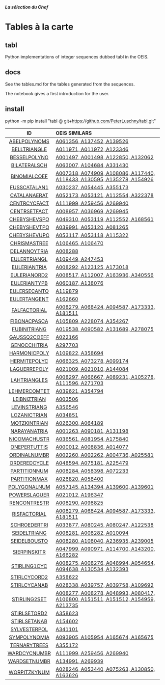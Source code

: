 ***La sélection du Chef***
# Tables à la carte


## tabl
Python implementations of integer sequences dubbed tabl in the OEIS.


## docs
See the tables.md for the tables generated from the sequences.

The notebook gives a first introduction for the user.

## install
python -m pip install "tabl @ git+https://github.com/PeterLuschny/tabl.git"


|  ID    |  OEIS  SIMILARS |
| :---:  |  :---  |
| [ABELPOLYNOMS](https://github.com/PeterLuschny/tabl/blob/main/tables.md#ABELPOLYNOMS) | [A061356, A137452, A139526](https://oeis.org/search?q=%7Cid%3AA061356%7Cid%3AA137452%7Cid%3AA139526) |
| [BELLTRIANGLE](https://github.com/PeterLuschny/tabl/blob/main/tables.md#BELLTRIANGLE) | [A011971, A011972, A123346](https://oeis.org/search?q=%7Cid%3AA011971%7Cid%3AA011972%7Cid%3AA123346) |
| [BESSELPOLYNO](https://github.com/PeterLuschny/tabl/blob/main/tables.md#BESSELPOLYNO) | [A001497, A001498, A122850, A132062](https://oeis.org/search?q=%7Cid%3AA001497%7Cid%3AA001498%7Cid%3AA122850%7Cid%3AA132062) |
| [BILATERALSCH](https://github.com/PeterLuschny/tabl/blob/main/tables.md#BILATERALSCH) | [A063007, A104684, A331430](https://oeis.org/search?q=%7Cid%3AA063007%7Cid%3AA104684%7Cid%3AA331430) |
| [BINOMIALCOEF](https://github.com/PeterLuschny/tabl/blob/main/tables.md#BINOMIALCOEF) | [A007318, A074909, A108086, A117440, A118433, A130595, A135278, A154926](https://oeis.org/search?q=%7Cid%3AA007318%7Cid%3AA074909%7Cid%3AA108086%7Cid%3AA117440%7Cid%3AA118433%7Cid%3AA130595%7Cid%3AA135278%7Cid%3AA154926) |
| [FUSSCATALAN1](https://github.com/PeterLuschny/tabl/blob/main/tables.md#FUSSCATALAN1) | [A030237, A054445, A355173](https://oeis.org/search?q=%7Cid%3AA030237%7Cid%3AA054445%7Cid%3AA355173) |
| [CATALANAERAT](https://github.com/PeterLuschny/tabl/blob/main/tables.md#CATALANAERAT) | [A052173, A053121, A112554, A322378](https://oeis.org/search?q=%7Cid%3AA052173%7Cid%3AA053121%7Cid%3AA112554%7Cid%3AA322378) |
| [CENTRCYCFACT](https://github.com/PeterLuschny/tabl/blob/main/tables.md#CENTRCYCFACT) | [A111999, A259456, A269940](https://oeis.org/search?q=%7Cid%3AA111999%7Cid%3AA259456%7Cid%3AA269940) |
| [CENTRSETFACT](https://github.com/PeterLuschny/tabl/blob/main/tables.md#CENTRSETFACT) | [A008957, A036969, A269945](https://oeis.org/search?q=%7Cid%3AA008957%7Cid%3AA036969%7Cid%3AA269945) |
| [CHEBYSHEVSPO](https://github.com/PeterLuschny/tabl/blob/main/tables.md#CHEBYSHEVSPO) | [A049310, A053119, A112552, A168561](https://oeis.org/search?q=%7Cid%3AA049310%7Cid%3AA053119%7Cid%3AA112552%7Cid%3AA168561) |
| [CHEBYSHEVTPO](https://github.com/PeterLuschny/tabl/blob/main/tables.md#CHEBYSHEVTPO) | [A039991, A053120, A081265](https://oeis.org/search?q=%7Cid%3AA039991%7Cid%3AA053120%7Cid%3AA081265) |
| [CHEBYSHEVUPO](https://github.com/PeterLuschny/tabl/blob/main/tables.md#CHEBYSHEVUPO) | [A053117, A053118, A115322](https://oeis.org/search?q=%7Cid%3AA053117%7Cid%3AA053118%7Cid%3AA115322) |
| [CHRISMASTREE](https://github.com/PeterLuschny/tabl/blob/main/tables.md#CHRISMASTREE) | [A106465, A106470](https://oeis.org/search?q=%7Cid%3AA106465%7Cid%3AA106470) |
| [DELANNOYTRIA](https://github.com/PeterLuschny/tabl/blob/main/tables.md#DELANNOYTRIA) | [A008288](https://oeis.org/search?q=%7Cid%3AA008288) |
| [EULERTRIANGL](https://github.com/PeterLuschny/tabl/blob/main/tables.md#EULERTRIANGL) | [A109449, A247453](https://oeis.org/search?q=%7Cid%3AA109449%7Cid%3AA247453) |
| [EULERIANTRIA](https://github.com/PeterLuschny/tabl/blob/main/tables.md#EULERIANTRIA) | [A008292, A123125, A173018](https://oeis.org/search?q=%7Cid%3AA008292%7Cid%3AA123125%7Cid%3AA173018) |
| [EULERIANORD2](https://github.com/PeterLuschny/tabl/blob/main/tables.md#EULERIANORD2) | [A008517, A112007, A163936, A340556](https://oeis.org/search?q=%7Cid%3AA008517%7Cid%3AA112007%7Cid%3AA163936%7Cid%3AA340556) |
| [EULERIANTYPB](https://github.com/PeterLuschny/tabl/blob/main/tables.md#EULERIANTYPB) | [A060187, A138076](https://oeis.org/search?q=%7Cid%3AA060187%7Cid%3AA138076) |
| [EULERSECANTO](https://github.com/PeterLuschny/tabl/blob/main/tables.md#EULERSECANTO) | [A119879](https://oeis.org/search?q=%7Cid%3AA119879) |
| [EULERTANGENT](https://github.com/PeterLuschny/tabl/blob/main/tables.md#EULERTANGENT) | [A162660](https://oeis.org/search?q=%7Cid%3AA162660) |
| [FALFACTORIAL](https://github.com/PeterLuschny/tabl/blob/main/tables.md#FALFACTORIAL) | [A008279, A068424, A094587, A173333, A181511](https://oeis.org/search?q=%7Cid%3AA008279%7Cid%3AA068424%7Cid%3AA094587%7Cid%3AA173333%7Cid%3AA181511) |
| [FIBONACPASCA](https://github.com/PeterLuschny/tabl/blob/main/tables.md#FIBONACPASCA) | [A105809, A228074, A354267](https://oeis.org/search?q=%7Cid%3AA105809%7Cid%3AA228074%7Cid%3AA354267) |
| [FUBINITRIANG](https://github.com/PeterLuschny/tabl/blob/main/tables.md#FUBINITRIANG) | [A019538, A090582, A131689, A278075](https://oeis.org/search?q=%7Cid%3AA019538%7Cid%3AA090582%7Cid%3AA131689%7Cid%3AA278075) |
| [GAUSSQ2COEFF](https://github.com/PeterLuschny/tabl/blob/main/tables.md#GAUSSQ2COEFF) | [A022166](https://oeis.org/search?q=%7Cid%3AA022166) |
| [GENOCCHITRIA](https://github.com/PeterLuschny/tabl/blob/main/tables.md#GENOCCHITRIA) | [A297703](https://oeis.org/search?q=%7Cid%3AA297703) |
| [HARMONICPOLY](https://github.com/PeterLuschny/tabl/blob/main/tables.md#HARMONICPOLY) | [A109822, A358694](https://oeis.org/search?q=%7Cid%3AA109822%7Cid%3AA358694) |
| [HERMITEPOLYC](https://github.com/PeterLuschny/tabl/blob/main/tables.md#HERMITEPOLYC) | [A066325, A073278, A099174](https://oeis.org/search?q=%7Cid%3AA066325%7Cid%3AA073278%7Cid%3AA099174) |
| [LAGUERREPOLY](https://github.com/PeterLuschny/tabl/blob/main/tables.md#LAGUERREPOLY) | [A021009, A021010, A144084](https://oeis.org/search?q=%7Cid%3AA021009%7Cid%3AA021010%7Cid%3AA144084) |
| [LAHTRIANGLES](https://github.com/PeterLuschny/tabl/blob/main/tables.md#LAHTRIANGLES) | [A008297, A066667, A089231, A105278, A111596, A271703](https://oeis.org/search?q=%7Cid%3AA008297%7Cid%3AA066667%7Cid%3AA089231%7Cid%3AA105278%7Cid%3AA111596%7Cid%3AA271703) |    
| [LEHMERCOMTET](https://github.com/PeterLuschny/tabl/blob/main/tables.md#LEHMERCOMTET) | [A039621, A354794](https://oeis.org/search?q=%7Cid%3AA039621%7Cid%3AA354794) |
| [LEIBNIZTRIAN](https://github.com/PeterLuschny/tabl/blob/main/tables.md#LEIBNIZTRIAN) | [A003506](https://oeis.org/search?q=%7Cid%3AA003506) |
| [LEVINSTRIANG](https://github.com/PeterLuschny/tabl/blob/main/tables.md#LEVINSTRIANG) | [A356546](https://oeis.org/search?q=%7Cid%3AA356546) |
| [LOZANICTRIAN](https://github.com/PeterLuschny/tabl/blob/main/tables.md#LOZANICTRIAN) | [A034851](https://oeis.org/search?q=%7Cid%3AA034851) |
| [MOTZKINTRIAN](https://github.com/PeterLuschny/tabl/blob/main/tables.md#MOTZKINTRIAN) | [A026300, A064189](https://oeis.org/search?q=%7Cid%3AA026300%7Cid%3AA064189) |
| [NARAYANATRIA](https://github.com/PeterLuschny/tabl/blob/main/tables.md#NARAYANATRIA) | [A001263, A090181, A131198](https://oeis.org/search?q=%7Cid%3AA001263%7Cid%3AA090181%7Cid%3AA131198) |
| [NICOMACHUSTR](https://github.com/PeterLuschny/tabl/blob/main/tables.md#NICOMACHUSTR) | [A036561, A081954, A175840](https://oeis.org/search?q=%7Cid%3AA036561%7Cid%3AA081954%7Cid%3AA175840) |
| [ONEPERTUTTIS](https://github.com/PeterLuschny/tabl/blob/main/tables.md#ONEPERTUTTIS) | [A000012, A008836, A014077](https://oeis.org/search?q=%7Cid%3AA000012%7Cid%3AA008836%7Cid%3AA014077) |
| [ORDINALNUMBR](https://github.com/PeterLuschny/tabl/blob/main/tables.md#ORDINALNUMBR) | [A002260, A002262, A004736, A025581](https://oeis.org/search?q=%7Cid%3AA002260%7Cid%3AA002262%7Cid%3AA004736%7Cid%3AA025581) |
| [ORDEREDCYCLE](https://github.com/PeterLuschny/tabl/blob/main/tables.md#ORDEREDCYCLE) | [A048594, A075181, A225479](https://oeis.org/search?q=%7Cid%3AA048594%7Cid%3AA075181%7Cid%3AA225479) |
| [PARTITIONNUM](https://github.com/PeterLuschny/tabl/blob/main/tables.md#PARTITIONNUM) | [A008284, A058398, A072233](https://oeis.org/search?q=%7Cid%3AA008284%7Cid%3AA058398%7Cid%3AA072233) |
| [PARTITIONMAX](https://github.com/PeterLuschny/tabl/blob/main/tables.md#PARTITIONMAX) | [A026820, A058400](https://oeis.org/search?q=%7Cid%3AA026820%7Cid%3AA058400) |
| [POLYGONALNUM](https://github.com/PeterLuschny/tabl/blob/main/tables.md#POLYGONALNUM) | [A057145, A134394, A139600, A139601](https://oeis.org/search?q=%7Cid%3AA057145%7Cid%3AA134394%7Cid%3AA139600%7Cid%3AA139601) |
| [POWERSLAGUER](https://github.com/PeterLuschny/tabl/blob/main/tables.md#POWERSLAGUER) | [A021012, A196347](https://oeis.org/search?q=%7Cid%3AA021012%7Cid%3AA196347) |
| [RENCONTRESTR](https://github.com/PeterLuschny/tabl/blob/main/tables.md#RENCONTRESTR) | [A008290, A098825](https://oeis.org/search?q=%7Cid%3AA008290%7Cid%3AA098825) |
| [RISFACTORIAL](https://github.com/PeterLuschny/tabl/blob/main/tables.md#RISFACTORIAL) | [A008279, A068424, A094587, A173333, A181511](https://oeis.org/search?q=%7Cid%3AA008279%7Cid%3AA068424%7Cid%3AA094587%7Cid%3AA173333%7Cid%3AA181511) |
| [SCHROEDERTRI](https://github.com/PeterLuschny/tabl/blob/main/tables.md#SCHROEDERTRI) | [A033877, A080245, A080247, A122538](https://oeis.org/search?q=%7Cid%3AA033877%7Cid%3AA080245%7Cid%3AA080247%7Cid%3AA122538) |
| [SEIDELTRIANG](https://github.com/PeterLuschny/tabl/blob/main/tables.md#SEIDELTRIANG) | [A008281, A008282, A010094](https://oeis.org/search?q=%7Cid%3AA008281%7Cid%3AA008282%7Cid%3AA010094) |
| [SEIDELBOUSTO](https://github.com/PeterLuschny/tabl/blob/main/tables.md#SEIDELBOUSTO) | [A008280, A108040, A236935, A239005](https://oeis.org/search?q=%7Cid%3AA008280%7Cid%3AA108040%7Cid%3AA236935%7Cid%3AA239005) |
| [SIERPINSKITR](https://github.com/PeterLuschny/tabl/blob/main/tables.md#SIERPINSKITR) | [A047999, A090971, A114700, A143200, A166282](https://oeis.org/search?q=%7Cid%3AA047999%7Cid%3AA090971%7Cid%3AA114700%7Cid%3AA143200%7Cid%3AA166282) |
| [STIRLING1CYC](https://github.com/PeterLuschny/tabl/blob/main/tables.md#STIRLING1CYC) | [A008275, A008276, A048994, A054654, A094638, A130534, A132393](https://oeis.org/search?q=%7Cid%3AA008275%7Cid%3AA008276%7Cid%3AA048994%7Cid%3AA054654%7Cid%3AA094638%7Cid%3AA130534%7Cid%3AA132393) |
| [STIRLCYCORD2](https://github.com/PeterLuschny/tabl/blob/main/tables.md#STIRLCYCORD2) | [A358622](https://oeis.org/search?q=%7Cid%3AA358622) |
| [STIRLCYCANAB](https://github.com/PeterLuschny/tabl/blob/main/tables.md#STIRLCYCANAB) | [A028338, A039757, A039758, A109692](https://oeis.org/search?q=%7Cid%3AA028338%7Cid%3AA039757%7Cid%3AA039758%7Cid%3AA109692) |
| [STIRLING2SET](https://github.com/PeterLuschny/tabl/blob/main/tables.md#STIRLING2SET) | [A008277, A008278, A048993, A080417, A106800, A151511, A151512, A154959, A213735](https://oeis.org/search?q=%7Cid%3AA008277%7Cid%3AA008278%7Cid%3AA048993%7Cid%3AA080417%7Cid%3AA106800%7Cid%3AA151511%7Cid%3AA151512%7Cid%3AA154959%7Cid%3AA213735) |
| [STIRLSETORD2](https://github.com/PeterLuschny/tabl/blob/main/tables.md#STIRLSETORD2) | [A358623](https://oeis.org/search?q=%7Cid%3AA358623) |
| [STIRLSETANAB](https://github.com/PeterLuschny/tabl/blob/main/tables.md#STIRLSETANAB) | [A154602](https://oeis.org/search?q=%7Cid%3AA154602) |
| [SYLVESTERPOL](https://github.com/PeterLuschny/tabl/blob/main/tables.md#SYLVESTERPOL) | [A341101](https://oeis.org/search?q=%7Cid%3AA341101) |
| [SYMPOLYNOMIA](https://github.com/PeterLuschny/tabl/blob/main/tables.md#SYMPOLYNOMIA) | [A093905, A105954, A165674, A165675](https://oeis.org/search?q=%7Cid%3AA093905%7Cid%3AA105954%7Cid%3AA165674%7Cid%3AA165675) |
| [TERNARYTREES](https://github.com/PeterLuschny/tabl/blob/main/tables.md#TERNARYTREES) | [A355172](https://oeis.org/search?q=%7Cid%3AA355172) |
| [WARDCYCNUMBR](https://github.com/PeterLuschny/tabl/blob/main/tables.md#WARDCYCNUMBR) | [A111999, A259456, A269940](https://oeis.org/search?q=%7Cid%3AA111999%7Cid%3AA259456%7Cid%3AA269940) |
| [WARDSETNUMBR](https://github.com/PeterLuschny/tabl/blob/main/tables.md#WARDSETNUMBR) | [A134991, A269939](https://oeis.org/search?q=%7Cid%3AA134991%7Cid%3AA269939) |
| [WORPITZKYNUM](https://github.com/PeterLuschny/tabl/blob/main/tables.md#WORPITZKYNUM) | [A028246, A053440, A075263, A130850, A163626](https://oeis.org/search?q=%7Cid%3AA028246%7Cid%3AA053440%7Cid%3AA075263%7Cid%3AA130850%7Cid%3AA163626) |
